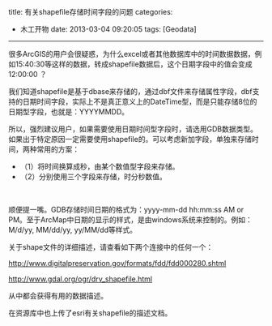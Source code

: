 title: 有关shapefile存储时间字段的问题
categories:
  - 木工开物
date: 2013-03-04 09:20:05
tags: [Geodata]
---

很多ArcGIS的用户会很疑惑，为什么excel或者其他数据库中的时间数据数据，例如15:40:30等这样的数据，转成shapefile数据后，这个日期字段中的值会变成12:00:00 ？

我们知道shapefile是基于dbase来存储的，通过dbf文件来存储属性字段，dbf支持的日期时间字段，实际上不是真正意义上的DateTime型，而是只能存储8位的日期型字段，也就是：YYYYMMDD。

所以，强烈建议用户，如果需要使用日期时间型字段时，请选用GDB数据类型。如果出于特定原因一定需要使用shapefile的。可以考虑新加字段，单独来存储时间，两种常用的方案：

- （1）将时间换算成秒，由某个数值型字段来存储。
- （2）分别使用三个字段来存储，时分秒数值。
 
 <br>

顺便提一嘴。GDB存储时间日期的格式为：yyyy-mm-dd hh:mm:ss AM or PM。至于ArcMap中日期的显示的样式，是由windows系统来控制的。例如：M/d/yy, MM/dd/yy, yy/MM/dd等样式。

关于shape文件的详细描述，请查看如下两个连接中的任何一个：

http://www.digitalpreservation.gov/formats/fdd/fdd000280.shtml

http://www.gdal.org/ogr/drv_shapefile.html

从中都会获得有用的数据描述。


在资源库中也上传了esri有关shapefile的描述文档。


